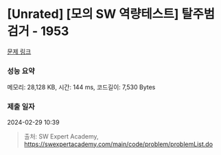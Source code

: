 # [Unrated] [모의 SW 역량테스트] 탈주범 검거 - 1953 

[문제 링크](https://swexpertacademy.com/main/code/problem/problemDetail.do?contestProbId=AV5PpLlKAQ4DFAUq) 

### 성능 요약

메모리: 28,128 KB, 시간: 144 ms, 코드길이: 7,530 Bytes

### 제출 일자

2024-02-29 10:39



> 출처: SW Expert Academy, https://swexpertacademy.com/main/code/problem/problemList.do